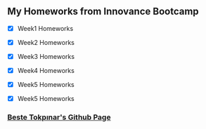 ## My Homeworks from Innovance Bootcamp

- [x] Week1 Homeworks
- [x] Week2 Homeworks
- [x] Week3 Homeworks
- [x] Week4 Homeworks
- [x] Week5 Homeworks
- [x] Week5 Homeworks



### [Beste Tokpınar's Github Page](https://github.com/bstkpnr "Beste Tokpınar's Github Page")

